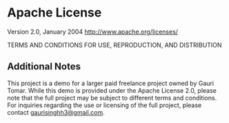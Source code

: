 # Apache License

Version 2.0, January 2004
http://www.apache.org/licenses/

TERMS AND CONDITIONS FOR USE, REPRODUCTION, AND DISTRIBUTION

## Additional Notes

This project is a demo for a larger paid freelance project owned by Gauri Tomar. While this demo is provided under the Apache License 2.0, please note that the full project may be subject to different terms and conditions. For inquiries regarding the use or licensing of the full project, please contact gaurisinghh3@gmail.com.
